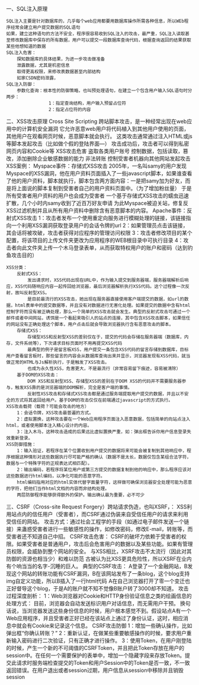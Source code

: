
一、SQL注入原理

    SQL注入主要是针对数据库的，几乎每个web应用都要用数据库操作所需各种信息，所以WEb程序经常会建立用户提交数据的SQL语句
    如果，建立这种语句的方法不安全，程序很容易收到SQL注入的攻击，最严重，SQL注入读取甚至修改数据库中保存的所有数据，用户可以提交一段数据库查询代码，根据查询返回的结果获取某些他想知道的数据
    SQL注入危害：
        探知数据库的具体结果，为进一步攻击做准备
        泄露数据，尤其是机密信息
        取得更高权限，来修改表数据甚至内部结构
        如家CSDN密码泄露，
    SQL注入防御：
        参数化查询：根本性的防御策略，也叫预处理语句，在建立一个包含用户输入SQL语句时分两步：
                    1：指定查询结构，用户输入预留占位符
                    2：指定占位符的内容

             
二、XSS攻击原理
        Cross Site Scripting 跨站脚本攻击，是一种经常出现在web应用中的计算机安全漏洞
        它允许恶意web用户将代码植入到其他用户使用的页面，其他用户在观看网页时候，恶意脚本就会执行。
        这类攻击通常通过注入HTML或js等脚本发起攻击（比如做个假的登陆界面—）
        攻击成功后，攻击者可以得到私密网页内容和Cookie等
    XSS攻击危害
        盗取各类用户账号
        控制数据，包括读取，篡改，添加删除企业敏感数据的能力
        非法转账
        控制受害者机器向其他网站发起攻击
    XSS案例：
        Myspace事件：存储式XSS攻击
            2005年，一名叫samy的用户发现Myspace的XSS漏洞，他在用户资料页面插入了一些javascript脚本，如果谁查看了他的用户资料，脚本就执行，脚本包含两方面内容：一是把samy加为好友，而是将上面说的脚本复制到受害者自己的用户资料页面中。（为了增加粉丝量）
            于是所有受害者用户资料的用户也会成为受害者
            一个基于存储式XSS攻击的蠕虫迅速扩散，几个小时内samy收到了近百万好友申请
            为此Myspace被迫关站，修复反XSS过滤机制并且从所有用户资料中删除含有恶意脚本的内容。
        Apache事件：反射式XSS攻击
            1：攻击者发布一个使用重定向服务进行模糊处理的链接，该链接指向一个利用XSS漏洞获取登录用户的会话令牌的url
            2：如果管理员点击该链接，其会话将被攻破，攻击者获得对应程序的管理访问权限
            3：攻击者修改项目的某个配置，将该项目的上传文件夹更改为应用程序的WEB根目录中可执行目录
            4：攻击者向此文件夹上传一个木马登录表单，从而获取特权用户的账户和密码（达到钓鱼攻击目的）


    XSS分类：
        反射式XSS：
            发出请求时，XSS代码出现在URL中，作为输入提交到服务器端，服务器端解析后响应，XSS代码随响应内容一起传回给浏览器，最后浏览器解析执行XSS代码。这个过程像一次反射，故叫反射型XSS。
            是目前最流行的XSS攻击，她出现在服务器直接使用客户端提交的数据，如url的数据，html表单中的提交数据等，并且没有对数据进行无害化处理。如果提交的数据中含有html控制字符而没有被正确处理，那么一个简单的XSS攻击就会发生。典型的反射式攻击可通过一个邮件或者中间网站，诱饵是一个看起来吸引人的站点的连接，其中包含XSS攻击脚本，如果信任的网站没有正确处理这个脚本，用户点击后就会导致浏览器执行含有恶意攻击的脚本。
        存储式XSS：
            存储型XSS和反射型XSS的差别仅在于，提交的代码会存储在服务器端（数据库，内存，文件系统等），下次请求目标页面时不用再提交XSS代码
            最典型的例子是留言板XSS，用户提交一条包含XSS代码的留言存储到数据库，目标用户查看留言板时，那些留言的内容会从数据库查询出来并显示，浏览器发现有XSS代码，就当做正常的HTML与Js解析执行，于是触发了XSS攻击。
            也成为永久性XSS，危害更大，不是最流行（非常容易留下痕迹，容易被清除）
        基于DOM的XSS攻击：
            DOM XSS和反射型XSS、存储型XSS的差别在于DOM XSS的代码并不需要服务器参与，触发XSS靠的是浏览器端的DOM解析，完全是客户端的事情。
            反射性XSS攻击和存储式XSS攻击都是通过服务端提取用户提交的数据，并且以不安全的方式将其返回给用户。基于DOM的攻击仅仅在前端通过javascript的方式执行。
    XSS攻击载荷（载荷？可能会攻击的地方）
        1：会话令牌，XSS攻击最普遍的方式。
        2：虚拟置换，这种攻击要在一个Web应用程序页面注入恶意数据，包括简单的向站点注入html，或者使用脚本注入精心设计的内容。
        3：注入木马，这种攻击造成的后果远比虚拟置换严重，如：弹出框告诉你用户信息登录失效重新登录。
    XSS防御措施：
        1：输入验证，若程序在某个位置收到用户提交的数据将来可能会被复制到其他响应中，程序根据这种情形对这些数据执行尽可能严格的确认（数据不是太长，数据仅包含某组合法字符，数据与一个特殊字符的正规表达式相匹配）。
        2：输出编码，若程序将某位用户或第三方提交的数据复制到他的响应中，那么程序应该对这些数据进行html编码，以净化可能的恶意字符。
        html编码指用对应的html实体代替字面量字符，这样做可确保浏览器安全处理可能为恶意的字符，把他们当作html文档的内容而非结构处理。
        两层防御程序能够获得额外的保护。输出确认最为重要，必不可少

三、CSRF（Cross-site Request Forgery）跨站请求伪造，也叫XSRF，：
        XSS利用站点内的信任用户（受害者），而CSRF通过伪装来自受信任用户的请求来利用受信任的网站。
        攻击方式：通过社会工程学的手段（如通过电子邮件发送一个链接）来蛊惑受害者进行一些敏感性的操作，如修改密码，修改E-mail，转账等，而受害者还不知道自己中招。
    CSRF攻击危害：
        CSRF的破坏力依赖于受害者的权限。如果受害者是普通用户，攻击后会危害用户的数据以及某些功能。如果有管理员权限，会威胁到整个网站的安全。
        与XSS相比，XSRF攻击不太流行（因此对其防御的资源也相当少）和难以防范
        古被认为比XSS更具危险性，所以XSRF在业内有个响当当的名字-沉睡的巨人。
    典型的CSRF攻击：
        A登录了一个金融网站，B发现这个网站的转账功能有CSRF漏洞，B在该网站发布了一条blog，这个blog支持img自定义功能，所以B插入了一行html代码<img src="http://mybank.com/transferMoney.jsp?to=B&cash=3000" width="1" height="1" border="0"/> A在自己浏览器打开了零一个变迁也正好督导这个blog，于是A的账户就不知不觉像B账户转了3000却不知道。
    攻击过程深度剖析：
        1：Web浏览器对Cookie和HTTP身份验证信息之类的绘画信息的处理方式：
            目前，浏览器会自动发送标识用户对话信息，而无需用户干预。
            换句话说，当浏览器发送这些身份信息的时候，用户根本感觉不到。假设站点A有一个Web应用程序，并且受害者正好已经在该站点上通过了身份认证，这时，相应消息中就会有Cookie来记录这个信息。
    CSRF攻击防御
        1：增加一些确认操作，比如弹出框“你确认转账？”
        2：重新认证，在做某些重要敏感操作的时候，要求用户重新输入密码进行二次验证，只有正确才进行操作。
        3：使用Token，在用户刚登陆的时候，产生一个新的不可阈值的CSRFToken，并且把此Token存放在用户的session中。在任何一个需要保护的表单中，增加一个隐藏字段来存放Token。提交此请求时服务端检查提交的Token和用户Session中的Token是否一致，不一致返回错误。在用户退出或者session过期，用户信息从session中移除并且销毁session
